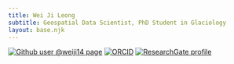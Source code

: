 ```yaml
---
title: Wei Ji Leong
subtitle: Geospatial Data Scientist, PhD Student in Glaciology
layout: base.njk
---
```


[![Github user @weiji14 page](https://img.shields.io/badge/Github-@weiji14-%23181717.svg?logo=github)](https://github.com/weiji14)
[![ORCID](https://img.shields.io/badge/ORCID-0000--0003--2354--1988-%23A6CE39?logo=orcid)](https://orcid.org/0000-0003-2354-1988)
[![ResearchGate profile](https://img.shields.io/badge/ResearchGate-Wei_Ji_Leong-%2300d0af?logo=researchgate)](https://www.researchgate.net/profile/Wei_Ji_Leong)

